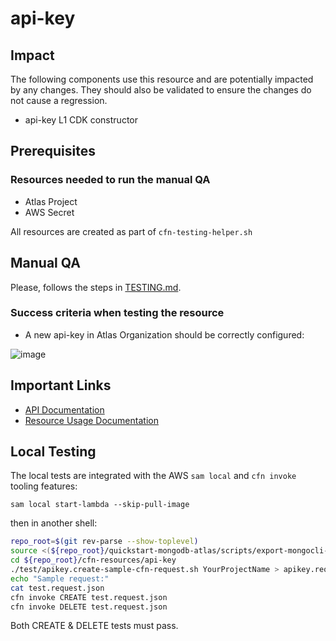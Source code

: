 # api-key

## Impact 
The following components use this resource and are potentially impacted by any changes. They should also be validated to ensure the changes do not cause a regression.
 - api-key L1 CDK constructor


## Prerequisites 
### Resources needed to run the manual QA
- Atlas Project
- AWS Secret

All resources are created as part of `cfn-testing-helper.sh`

## Manual QA
Please, follows the steps in [TESTING.md](../../../TESTING.md.md).


### Success criteria when testing the resource
- A new api-key in Atlas Organization should be correctly configured:

[//]: # (TODO: Image to be updated)
![image]()

## Important Links
- [API Documentation](https://www.mongodb.com/docs/atlas/reference/api-resources-spec/#tag/Auditing)
- [Resource Usage Documentation](https://www.mongodb.com/docs/atlas/database-auditing/)

## Local Testing

The local tests are integrated with the AWS `sam local` and `cfn invoke` tooling features:

```
sam local start-lambda --skip-pull-image
```
then in another shell:
```bash
repo_root=$(git rev-parse --show-toplevel)
source <(${repo_root}/quickstart-mongodb-atlas/scripts/export-mongocli-config.py)
cd ${repo_root}/cfn-resources/api-key
./test/apikey.create-sample-cfn-request.sh YourProjectName > apikey.request.json 
echo "Sample request:"
cat test.request.json
cfn invoke CREATE test.request.json 
cfn invoke DELETE test.request.json 
```

Both CREATE & DELETE tests must pass.